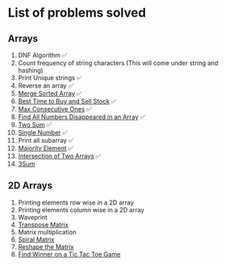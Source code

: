# List of problems solved

## Arrays

1. DNF Algorithm ✅
2. Count frequency of string characters (This will come under string and hashing)
3. Print Unique strings ✅
4. Reverse an array ✅
5. [Merge Sorted Array](https://leetcode.com/problems/merge-sorted-array/description/) ✅
6. [Best Time to Buy and Sell Stock](https://leetcode.com/problems/best-time-to-buy-and-sell-stock/description/) ✅
7. [Max Consecutive Ones](https://leetcode.com/problems/max-consecutive-ones/description/) ✅
8. [Find All Numbers Disappeared in an Array](https://leetcode.com/problems/find-all-numbers-disappeared-in-an-array/description/) ✅
9. [Two Sum](https://leetcode.com/problems/two-sum/description/) ✅
10. [Single Number](https://leetcode.com/problems/single-number/description/) ✅
11. Print all subarray ✅
12. [Majority Element](https://leetcode.com/problems/majority-element/description/) ✅
13. [Intersection of Two Arrays](https://leetcode.com/problems/intersection-of-two-arrays/description/) ✅
14. [3Sum](https://leetcode.com/problems/3sum/description/)

## 2D Arrays

1. Printing elements row wise in a 2D array
2. Printing elements column wise in a 2D array
3. Waveprint
4. [Transpose Matrix](https://leetcode.com/problems/transpose-matrix/description/)
5. Matrix multiplication
6. [Spiral Matrix](https://leetcode.com/problems/spiral-matrix/description/)
7. [Reshape the Matrix](https://leetcode.com/problems/reshape-the-matrix/description/)
8. [Find Winner on a Tic Tac Toe Game](https://leetcode.com/problems/find-winner-on-a-tic-tac-toe-game/description/)
